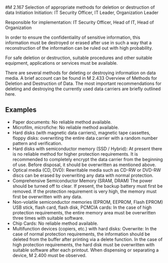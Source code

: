 #M 2.167 Selection of appropriate methods for deletion or destruction of data
Initiation Initiation: IT Security Officer, IT Leader, Organization Leader

Responsible for implementation: IT Security Officer, Head of IT, Head of Organization

In order to ensure the confidentiality of sensitive information, this information must be destroyed or erased after use in such a way that a reconstruction of the information can be ruled out with high probability.

For safe deletion or destruction, suitable procedures and other suitable equipment, applications or services must be available.

There are several methods for deleting or destroying information on data media. A brief account can be found in M 2.433 Overview of Methods for Deletion and Destruction of Data. The most important recommendations for deleting and destroying the currently used data carriers are briefly outlined here.



## Examples 
* Paper documents: No reliable method available.
* Microfilm, microfiche: No reliable method available.
* Hard disks (with magnetic data carriers), magnetic tape cassettes, floppy disks: overwriting the entire data carrier with a random number pattern and verification.
* Hard disks with semiconductor memory (SSD / Hybrid): At present there is no reliable method for higher protection requirements. It is recommended to completely encrypt the data carrier from the beginning of use. Before disposal, it should be overwritten as mentioned above.
* Optical media (CD, DVD): Rewritable media such as CD-RW or DVD-RW discs can be erased by overwriting any data with normal protection.
* Comprehensive Semiconductor Memory (SRAM, DRAM) The power should be turned off to clear. If present, the backup battery must first be removed. If the protection requirement is very high, the memory must first be overwritten with any data.
* Non-volatile semiconductor memories (EPROM, EEPROM, Flash EPROM) USB stick, flash card, flash disk, PCMCIA cards: In the case of high protection requirements, the entire memory area must be overwritten three times with suitable software.
* Chip Cards: No reliable method available.
* Multifunction devices (copiers, etc.) with hard disks: Overwrite: In the case of normal protection requirements, the information should be deleted from the buffer after printing via a delete function. In the case of high protection requirements, the hard disk must be overwritten with suitable software after each printout. When dispensing or separating a device, M 2.400 must be observed.





